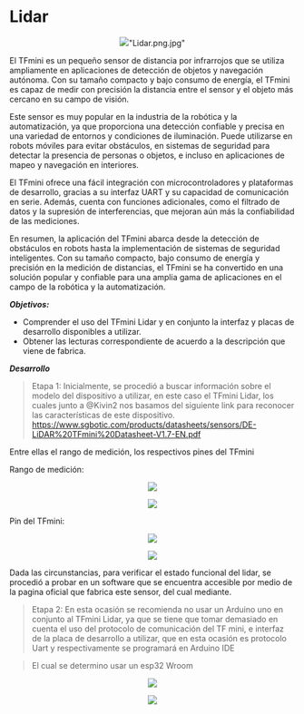 #  Lidar

<p align="center">
  <img src= />"Lidar.png.jpg" </p>



El TFmini es un pequeño sensor de distancia por infrarrojos que se utiliza ampliamente en aplicaciones de detección de objetos y navegación autónoma. Con su tamaño compacto y bajo consumo de energía, el TFmini es capaz de medir con precisión la distancia entre el sensor y el objeto más cercano en su campo de visión. 

Este sensor es muy popular en la industria de la robótica y la automatización, ya que proporciona una detección confiable y precisa en una variedad de entornos y condiciones de iluminación. Puede utilizarse en robots móviles para evitar obstáculos, en sistemas de seguridad para detectar la presencia de personas o objetos, e incluso en aplicaciones de mapeo y navegación en interiores.

El TFmini ofrece una fácil integración con microcontroladores y plataformas de desarrollo, gracias a su interfaz UART y su capacidad de comunicación en serie. Además, cuenta con funciones adicionales, como el filtrado de datos y la supresión de interferencias, que mejoran aún más la confiabilidad de las mediciones.

En resumen, la aplicación del TFmini abarca desde la detección de obstáculos en robots hasta la implementación de sistemas de seguridad inteligentes. Con su tamaño compacto, bajo consumo de energía y precisión en la medición de distancias, el TFmini se ha convertido en una solución popular y confiable para una amplia gama de aplicaciones en el campo de la robótica y la automatización.


**_Objetivos:_**
- Comprender el uso del TFmini Lidar y en conjunto la interfaz  y placas de desarrollo disponibles a utilizar.
- Obtener las lecturas correspondiente de acuerdo a la descripción que viene de fabrica.


**_Desarrollo_**

> Etapa 1:
Inicialmente, se procedió a buscar información sobre el modelo del dispositivo a utilizar, en este caso el TFmini Lidar, los cuales junto a @Kivin2  nos  basamos del siguiente link para reconocer las características de este dispositivo.
https://www.sgbotic.com/products/datasheets/sensors/DE-LiDAR%20TFmini%20Datasheet-V1.7-EN.pdf

Entre ellas el rango de medición, los respectivos pines del TFmini

Rango de medición:

<p align="center">
  <img src=https://github.com/Kivin2/Robotica_2_Soto_Bot/assets/83624805/87956bca-f0ff-4ebe-9232-b5762b871696 />
</p>

<p align="center">
  <img src=https://github.com/Kivin2/Robotica_2_Soto_Bot/assets/83624805/adbea506-4c73-4374-985d-ef26db3fdffb  />
</p>
Pin del TFmini:
<p align="center">
  <img src=https://github.com/Kivin2/Robotica_2_Soto_Bot/assets/83624805/07b5c547-cc40-43b6-bdcc-93c88334a363 />
</p>
<p align="center">
  <img src=https://github.com/Kivin2/Robotica_2_Soto_Bot/assets/83624805/5d969c8f-b090-4b01-bb81-c1cf256cc522 />
</p>
Dada las circunstancias, para verificar el estado funcional del lidar, se procedió a probar en un software que se encuentra accesible por medio de la pagina oficial que  fabrica este sensor, del cual mediante.

> Etapa 2:
En esta ocasión se recomienda no usar un Arduino uno en conjunto al TFmini Lidar,  ya que se tiene que tomar demasiado en cuenta el uso del protocolo de comunicación del TF mini, e interfaz de la placa de desarrollo a utilizar, que en esta ocasión es protocolo Uart y respectivamente se programará en Arduino IDE

> El cual se determino usar un esp32 Wroom
<p align="center">
  <img src=https://github.com/Kivin2/Robotica_2_Soto_Bot/assets/83624805/a21bab76-9f40-40e2-988b-6f693efb4050 />
</p>

<p align="center">
  <img src=https://github.com/Kivin2/Robotica_2_Soto_Bot/assets/83624805/3a33a342-59a3-4e09-b02c-7715dff2a4b4 />
</p>
